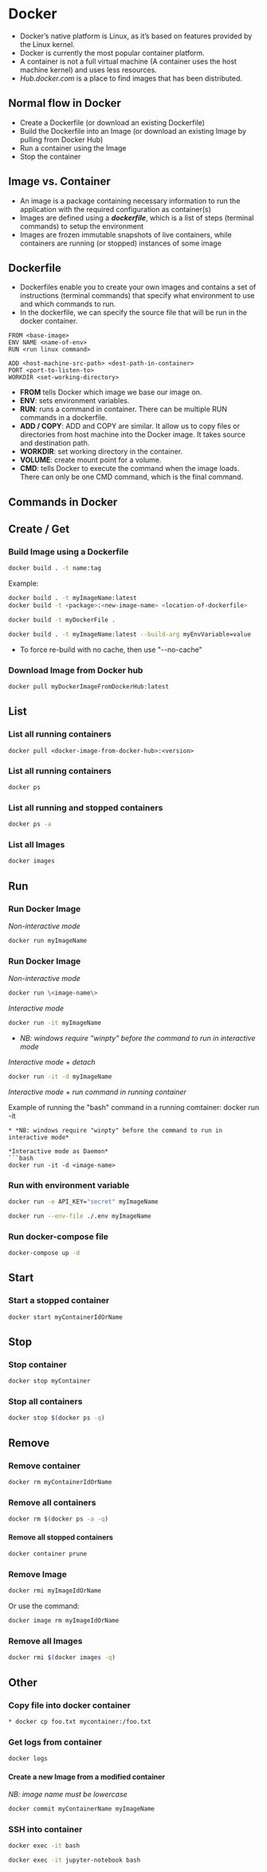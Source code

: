 
# Docker
* Docker’s native platform is Linux, as it’s based on features provided by the Linux kernel.
* Docker is currently the most popular container platform.
* A container is not a full virtual machine (A container uses the host machine kernel) and uses less resources.
* *Hub.docker.com* is a place to find images that has been distributed.


## Normal flow in Docker
* Create a Dockerfile (or download an existing Dockerfile)
* Build the Dockerfile into an Image (or download an existing Image by pulling from Docker Hub)
* Run a container using the Image
* Stop the container


## Image vs. Container
* An image is a package containing necessary information to run the application with the required configuration as container(s)
* Images are defined using a ***dockerfile***, which is a list of steps (terminal commands) to setup the environment
* Images are frozen immutable snapshots of live containers, while containers are running (or stopped) instances of some image



## Dockerfile
* Dockerfiles enable you to create your own images and contains a set of instructions (terminal commands) that specify what environment to use and which commands to run.
* In the dockerfile, we can specify the source file that will be run in the docker container.

```docker
FROM <base-image>
ENV NAME <name-of-env>
RUN <run linux command>

ADD <host-machine-src-path> <dest-path-in-container>
PORT <port-to-listen-to>
WORKDIR <set-working-directory>
```

* **FROM** tells Docker which image we base our image on.
* **ENV**: sets environment variables.
* **RUN**: runs a command in container. There can be multiple RUN commands in a dockerfile.
* **ADD / COPY**: ADD and COPY are similar. It allow us to copy files or directories from host machine into the Docker image. It takes source and destination path.
* **WORKDIR**: set working directory in the container.
* **VOLUME**: create mount point for a volume.
* **CMD**: tells Docker to execute the command when the image loads. There can only be one CMD command, which is the final command.



## Commands in Docker


## Create / Get

### Build Image using a Dockerfile
```bash
docker build . -t name:tag
```
Example:
```bash
docker build . -t myImageName:latest
docker build -t <package>:<new-image-name> <location-of-dockerfile>
```
```bash
docker build -t myDockerFile .
```
```bash
docker build . -t myImageName:latest --build-arg myEnvVariable=value
```
* To force re-build with no cache, then use "--no-cache"

### Download Image from Docker hub
```bash
docker pull myDockerImageFromDockerHub:latest
```


## List

### List all running containers
```
docker pull <docker-image-from-docker-hub>:<version>
```

### List all running containers
```bash
docker ps
```

### List all running and stopped containers
```bash
docker ps -a
```

### List all Images
```bash
docker images
```


## Run

### Run Docker Image
*Non-interactive mode*
```bash
docker run myImageName
```

### Run Docker Image
*Non-interactive mode*
```bash
docker run \<image-name\>
```

*Interactive mode*
```bash
docker run -it myImageName
```
* *NB: windows require "winpty" before the command to run in interactive mode*

*Interactive mode + detach*
```bash
docker run -it -d myImageName
```

*Interactive mode + run command in running container*

Example of running the "bash" command in a running comtainer:
docker run -it <image-name>
```
* *NB: windows require "winpty" before the command to run in interactive mode*

*Interactive mode as Daemon*
```bash
docker run -it -d <image-name>
```

### Run with environment variable
```bash
docker run -e API_KEY="secret" myImageName
```
```bash
docker run --env-file ./.env myImageName
```

### Run docker-compose file
```bash
docker-compose up -d
```


## Start

### Start a stopped container
```bash
docker start myContainerIdOrName
```


## Stop

### Stop container
```bash
docker stop myContainer
```

### Stop all containers
```bash
docker stop $(docker ps -q)
```


## Remove

### Remove container
```bash
docker rm myContainerIdOrName
```

### Remove all containers
```bash
docker rm $(docker ps -a -q)
```

#### Remove all stopped containers
```bash
docker container prune
```

### Remove Image
```bash
docker rmi myImageIdOrName
```
Or use the command:
```bash
docker image rm myImageIdOrName
```

### Remove all Images
```bash
docker rmi $(docker images -q)
```


## Other

### Copy file into docker container
```bash
* docker cp foo.txt mycontainer:/foo.txt
```

### Get logs from container
```bash
docker logs
```

#### Create a new Image from a modified container
*NB: image name must be lowercase*
```bash
docker commit myContainerName myImageName
```

### SSH into container
```bash
docker exec -it bash
```
```bash
docker exec -it jupyter-notebook bash
```
